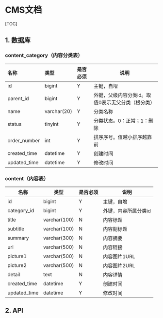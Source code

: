 # CMS文档

[TOC]

## 1. 数据库

### content_category（内容分类表）

| 名称           | 类型          | 是否必须 | 说明                         |
| :----------- | :---------- | :--- | -------------------------- |
| id           | bigint      | Y    | 主键，自增                      |
| parent_id    | bigint      | Y    | 外键，父级内容分类id。取值0表示无父分类（根分类） |
| name         | varchar(20) | Y    | 分类名称                       |
| status       | tinyint     | Y    | 分类状态。0：正常；1：删除             |
| order_number | int         | Y    | 排序序号。值越小排序越靠前              |
| created_time | datetime    | Y    | 创建时间                       |
| updated_time | datetime    | Y    | 修改时间                       |

### content（内容表）

| 名称           | 类型           | 是否必须 | 说明          |
| ------------ | ------------ | ---- | ----------- |
| id           | bigint       | Y    | 主键，自增       |
| category_id  | bigint       | Y    | 外键，内容所属分类id |
| title        | varchar(100) | N    | 内容标题        |
| subtitle     | varchar(100) | N    | 内容副标题       |
| summary      | varchar(300) | N    | 内容摘要        |
| url          | varchar(500) | N    | 内容链接        |
| picture1     | varchar(500) | N    | 内容图片1URL    |
| picture2     | varchar(500) | N    | 内容图片2URL    |
| detail       | text         | N    | 内容详情        |
| created_time | datetime     | Y    | 创建时间        |
| updated_time | datetime     | Y    | 修改时间        |


## 2. API

